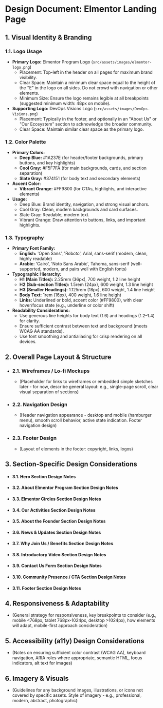 # Design Document: Elmentor Landing Page

## 1. Visual Identity & Branding

### 1.1. Logo Usage
- **Primary Logo:** Elmentor Program Logo (`src/assets/images/elmentor-logo.png`)
    - Placement: Top-left in the header on all pages for maximum brand visibility.
    - Clear Space: Maintain a minimum clear space equal to the height of the "E" in the logo on all sides. Do not crowd with navigation or other elements.
    - Minimum Size: Ensure the logo remains legible at all breakpoints (suggested minimum width: 48px on mobile).
- **Supporting Logo:** DevOps Visions Logo (`src/assets/images/DevOps-Visions.png`)
    - Placement: Typically in the footer, and optionally in an "About Us" or "Our Ecosystem" section to acknowledge the broader community.
    - Clear Space: Maintain similar clear space as the primary logo.

### 1.2. Color Palette
- **Primary Colors:**
    - **Deep Blue:** #1A237E (for header/footer backgrounds, primary buttons, and key highlights)
    - **Cool Gray:** #F5F7FA (for main backgrounds, cards, and section separation)
    - **Slate Gray:** #374151 (for body text and secondary elements)
- **Accent Color:**
    - **Vibrant Orange:** #FF9800 (for CTAs, highlights, and interactive elements)
- **Usage:**
    - Deep Blue: Brand identity, navigation, and strong visual anchors.
    - Cool Gray: Clean, modern backgrounds and card surfaces.
    - Slate Gray: Readable, modern text.
    - Vibrant Orange: Draw attention to buttons, links, and important highlights.

### 1.3. Typography
- **Primary Font Family:**
    - **English:** 'Open Sans', 'Roboto', Arial, sans-serif (modern, clean, highly readable)
    - **Arabic:** 'Cairo', 'Noto Sans Arabic', Tahoma, sans-serif (well-supported, modern, and pairs well with English fonts)
- **Typographic Hierarchy:**
    - **H1 (Main Titles):** 2.25rem (36px), 700 weight, 1.2 line height
    - **H2 (Sub-section Titles):** 1.5rem (24px), 600 weight, 1.3 line height
    - **H3 (Smaller Headings):** 1.125rem (18px), 600 weight, 1.4 line height
    - **Body Text:** 1rem (16px), 400 weight, 1.6 line height
    - **Links:** Underlined or bold, accent color (#FF9800), with clear hover/focus state (e.g., underline or color shift)
- **Readability Considerations:**
    - Use generous line heights for body text (1.6) and headings (1.2–1.4) for clarity.
    - Ensure sufficient contrast between text and background (meets WCAG AA standards).
    - Use font smoothing and antialiasing for crisp rendering on all devices.

## 2. Overall Page Layout & Structure
*   ### 2.1. Wireframes / Lo-fi Mockups
    *   (Placeholder for links to wireframes or embedded simple sketches later - for now, describe general layout: e.g., single-page scroll, clear visual separation of sections)
*   ### 2.2. Navigation Design
    *   (Header navigation appearance - desktop and mobile (hamburger menu), smooth scroll behavior, active state indication. Footer navigation design)
*   ### 2.3. Footer Design
    *   (Layout of elements in the footer: copyright, links, logos)

## 3. Section-Specific Design Considerations
*   #### 3.1. Hero Section Design Notes
*   #### 3.2. About Elmentor Program Section Design Notes
*   #### 3.3. Elmentor Circles Section Design Notes
*   #### 3.4. Our Activities Section Design Notes
*   #### 3.5. About the Founder Section Design Notes
*   #### 3.6. News & Updates Section Design Notes
*   #### 3.7. Why Join Us / Benefits Section Design Notes
*   #### 3.8. Introductory Video Section Design Notes
*   #### 3.9. Contact Us Form Section Design Notes
*   #### 3.10. Community Presence / CTA Section Design Notes
*   #### 3.11. Footer Section Design Notes

## 4. Responsiveness & Adaptability
*   (General strategy for responsiveness, key breakpoints to consider (e.g., mobile <768px, tablet 768px-1024px, desktop >1024px), how elements will adapt, mobile-first approach consideration)

## 5. Accessibility (a11y) Design Considerations
*   (Notes on ensuring sufficient color contrast (WCAG AA), keyboard navigation, ARIA roles where appropriate, semantic HTML, focus indicators, alt text for images)

## 6. Imagery & Visuals
*   (Guidelines for any background images, illustrations, or icons not covered by specific assets. Style of imagery - e.g., professional, modern, abstract, photographic)